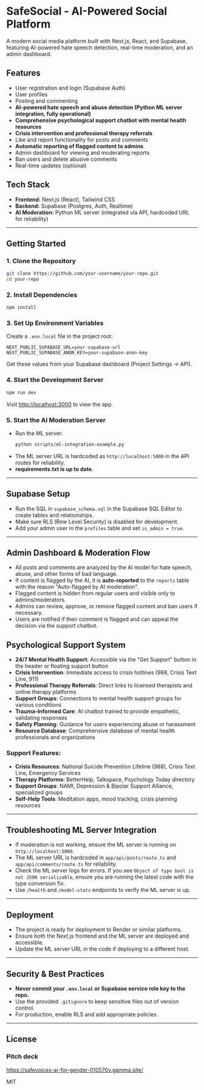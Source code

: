 # SafeSocial - AI-Powered Social Platform

A modern social media platform built with Next.js, React, and Supabase, featuring AI-powered hate speech detection, real-time moderation, and an admin dashboard.

## Features

- User registration and login (Supabase Auth)
- User profiles
- Posting and commenting
- **AI-powered hate speech and abuse detection (Python ML server integration, fully operational)**
- **Comprehensive psychological support chatbot with mental health resources**
- **Crisis intervention and professional therapy referrals**
- Like and report functionality for posts and comments
- **Automatic reporting of flagged content to admins**
- Admin dashboard for viewing and moderating reports
- Ban users and delete abusive comments
- Real-time updates (optional)

## Tech Stack

- **Frontend:** Next.js (React), Tailwind CSS
- **Backend:** Supabase (Postgres, Auth, Realtime)
- **AI Moderation:** Python ML server (integrated via API, hardcoded URL for reliability)

---

## Getting Started

### 1. Clone the Repository

```bash
git clone https://github.com/your-username/your-repo.git
cd your-repo
```

### 2. Install Dependencies

```bash
npm install
```

### 3. Set Up Environment Variables

Create a `.env.local` file in the project root:

```env
NEXT_PUBLIC_SUPABASE_URL=your-supabase-url
NEXT_PUBLIC_SUPABASE_ANON_KEY=your-supabase-anon-key
```

Get these values from your Supabase dashboard (Project Settings → API).

### 4. Start the Development Server

```bash
npm run dev
```

Visit [http://localhost:3000](http://localhost:3000) to view the app.

### 5. Start the AI Moderation Server

- Run the ML server:
  ```bash
  python scripts/ml-integration-example.py
  ```
- The ML server URL is hardcoded as `http://localhost:5000` in the API routes for reliability.
- **requirements.txt is up to date.**

---

## Supabase Setup

- Run the SQL in `supabase_schema.sql` in the Supabase SQL Editor to create tables and relationships.
- Make sure RLS (Row Level Security) is disabled for development.
- Add your admin user in the `profiles` table and set `is_admin = true`.

---

## Admin Dashboard & Moderation Flow

- All posts and comments are analyzed by the AI model for hate speech, abuse, and other forms of bad language.
- If content is flagged by the AI, it is **auto-reported** to the `reports` table with the reason "Auto-flagged by AI moderation".
- Flagged content is hidden from regular users and visible only to admins/moderators.
- Admins can review, approve, or remove flagged content and ban users if necessary.
- Users are notified if their comment is flagged and can appeal the decision via the support chatbot.

## Psychological Support System

- **24/7 Mental Health Support**: Accessible via the "Get Support" button in the header or floating support button
- **Crisis Intervention**: Immediate access to crisis hotlines (988, Crisis Text Line, 911)
- **Professional Therapy Referrals**: Direct links to licensed therapists and online therapy platforms
- **Support Groups**: Connections to mental health support groups for various conditions
- **Trauma-Informed Care**: AI chatbot trained to provide empathetic, validating responses
- **Safety Planning**: Guidance for users experiencing abuse or harassment
- **Resource Database**: Comprehensive database of mental health professionals and organizations

### Support Features:

- **Crisis Resources**: National Suicide Prevention Lifeline (988), Crisis Text Line, Emergency Services
- **Therapy Platforms**: BetterHelp, Talkspace, Psychology Today directory
- **Support Groups**: NAMI, Depression & Bipolar Support Alliance, specialized groups
- **Self-Help Tools**: Meditation apps, mood tracking, crisis planning resources

---

## Troubleshooting ML Server Integration

- If moderation is not working, ensure the ML server is running on `http://localhost:5000`.
- The ML server URL is hardcoded in `app/api/posts/route.ts` and `app/api/comments/route.ts` for reliability.
- Check the ML server logs for errors. If you see `Object of type bool is not JSON serializable`, ensure you are running the latest code with the type conversion fix.
- Use `/health` and `/model-stats` endpoints to verify the ML server is up.

---

## Deployment

- The project is ready for deployment to Render or similar platforms.
- Ensure both the Next.js frontend and the ML server are deployed and accessible.
- Update the ML server URL in the code if deploying to a different host.

---

## Security & Best Practices

- **Never commit your `.env.local` or Supabase service role key to the repo.**
- Use the provided `.gitignore` to keep sensitive files out of version control.
- For production, enable RLS and add appropriate policies.

---

## License

### Pitch deck

https://safevoices-ai-for-gender-010570v.gamma.site/

MIT
